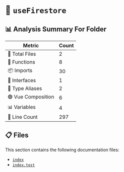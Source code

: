 # 📁 `useFirestore`

## 📊 Analysis Summary For Folder

| Metric | Count |
|--------|-------|
| 📁 Total Files | 2 |
| 🔧 Functions | 8 |
| 📦 Imports | 30 |
| 📐 Interfaces | 1 |
| 📑 Type Aliases | 2 |
| 🟢 Vue Composition | 6 |
| 📊 Variables | 4 |
| 🔢 Line Count | 297 |


## 📋 Files

This section contains the following documentation files:

- [`index`](./index.md)
- [`index.test`](./index.test.md)